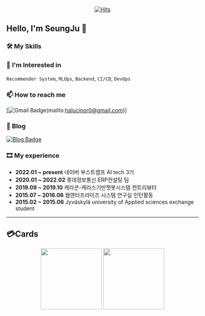 <div align=center>
	
[![Hits](https://hits.seeyoufarm.com/api/count/incr/badge.svg?url=https%3A%2F%2Fgithub.com%2Fhalucinor&count_bg=%2379C83D&title_bg=%23555555&icon=&icon_color=%23E7E7E7&title=hits&edge_flat=false)](https://hits.seeyoufarm.com)
	
</div>

## Hello, I'm SeungJu 👋
<!--
### I'm

- Programmer
- 💻 ML Engineer
- INTJ
- 
-->
### 🛠️ **My Skills**


### 🤔 **I'm Interested in**  
`Recommender System`, `MLOps`, `Backend`, `CI/CD`, `DevOps`

### **📫 How to reach me**
[![Gmail Badge](https://img.shields.io/badge/Gmail-d14836?style=flat-square&logo=Gmail&logoColor=white&link=mailto:halucinor0@gmail.com)(mailto:halucinor0@gmail.com)]

### **📜 Blog**
[![Blog Badge](http://img.shields.io/badge/-Tech%20blog-black?style=flat-square&logo=github&link=https://libertbaek.com/)](https://libertbaek.com/)	


### **🎞️ My experience**

- **2022.01 ~ present** 네이버 부스트캠프 AI tech 3기  
- **2020.01 ~ 2022.02** 롯데정보통신 ERP컨설팅 팀  
- **2019.09 ~ 2019.10** 케라콘-케라스기반챗봇시스템 컨트리뷰터
- **2015.07 ~ 2016.06** 웹엔터프라이즈 시스템 연구실 인턴활동
- **2015.02 ~ 2015.06** Jyväskylä university of Applied sciences exchange student



-----

## 💳Cards
<p align = "center">
  <img src="https://github-readme-stats.vercel.app/api?username=halucinor&show_icons=true" height=160/>
  <img src="http://mazassumnida.wtf/api/v2/generate_badge?boj=halucinor" height=160/>
<p>

<!--
**halucinor/halucinor** is a ✨ _special_ ✨ repository because its `README.md` (this file) appears on your GitHub profile.

Here are some ideas to get you started:

- 🔭 I’m currently working on ...

- 🌱 I’m currently learning ...
- 👯 I’m looking to collaborate on ...
- 🤔 I’m looking for help with ...
- 💬 Ask me about ...
- 📫 How to reach me: ...
- 😄 Pronouns: ...
- ⚡ Fun fact: ...
-->
